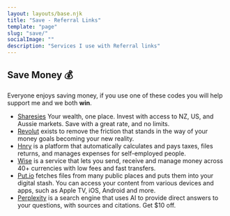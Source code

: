 ```yaml
---
layout: layouts/base.njk
title: "Save - Referral Links"
template: "page"
slug: "save/"
socialImage: ""
description: "Services I use with Referral links"
---
```


## Save Money 💰

Everyone enjoys saving money, if you use one of these codes you will help support me and we both **win**.

- [Sharesies](https://sharesies.com/r/RMS9XS) Your wealth, one place. Invest with access to NZ, US, and Aussie markets. Save with a great rate, and no limits.
- [Revolut](https://www.revolut.com/referral/?referral-code=andrewfh7r) exists to remove the friction that stands in the way of your money goals becoming your new reality.
- [Hnry](https://app.hnry.io/r/ANDREW154724) is a platform that automatically calculates and pays taxes, files returns, and manages expenses for self-employed people.
- [Wise](https://wise.com/invite/ihpc/andrejamesf1) is a service that lets you send, receive and manage money across 40+ currencies with low fees and fast transfers.
- [Put.io](https://put.io/hi-friend/ibmq003w2zi0o2kg54aw) fetches files from many public places and puts them into your digital stash. You can access your content from various devices and apps, such as Apple TV, iOS, Android and more.
- [Perplexity](https://perplexity.ai/pro?referral_code=FLD7056I) is a search engine that uses AI to provide direct answers to your questions, with sources and citations. Get $10 off.
